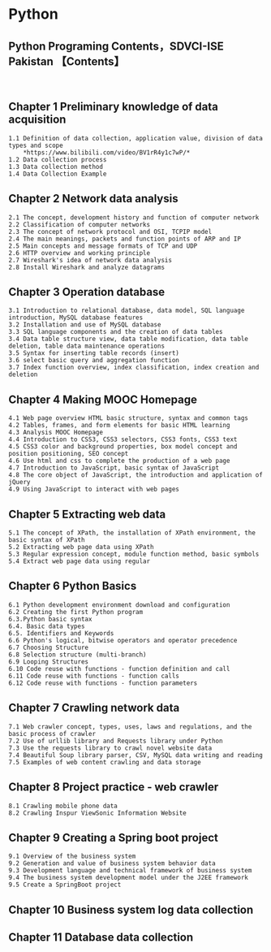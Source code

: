 # Python
Python Programing Contents，SDVCI-ISE Pakistan 【Contents】
---
<br>

## Chapter 1 Preliminary knowledge of data acquisition
	1.1 Definition of data collection, application value, division of data types and scope
		*https://www.bilibili.com/video/BV1rR4y1c7wP/*
	1.2 Data collection process
	1.3 Data collection method
	1.4 Data Collection Example
## Chapter 2 Network data analysis
	2.1 The concept, development history and function of computer network
	2.2 Classification of computer networks
	2.3 The concept of network protocol and OSI, TCPIP model
	2.4 The main meanings, packets and function points of ARP and IP
	2.5 Main concepts and message formats of TCP and UDP
	2.6 HTTP overview and working principle
	2.7 Wireshark's idea of network data analysis
	2.8 Install Wireshark and analyze datagrams
## Chapter 3 Operation database
	3.1 Introduction to relational database, data model, SQL language introduction, MySQL database features
	3.2 Installation and use of MySQL database
	3.3 SQL language components and the creation of data tables
	3.4 Data table structure view, data table modification, data table deletion, table data maintenance operations
	3.5 Syntax for inserting table records (insert)
	3.6 select basic query and aggregation function
	3.7 Index function overview, index classification, index creation and deletion
## Chapter 4 Making MOOC Homepage
	4.1 Web page overview HTML basic structure, syntax and common tags
	4.2 Tables, frames, and form elements for basic HTML learning
	4.3 Analysis MOOC Homepage
	4.4 Introduction to CSS3, CSS3 selectors, CSS3 fonts, CSS3 text
	4.5 CSS3 color and background properties, box model concept and position positioning, SEO concept
	4.6 Use html and css to complete the production of a web page
	4.7 Introduction to JavaScript, basic syntax of JavaScript
	4.8 The core object of JavaScript, the introduction and application of jQuery
	4.9 Using JavaScript to interact with web pages

## Chapter 5 Extracting web data
	5.1 The concept of XPath, the installation of XPath environment, the basic syntax of XPath
	5.2 Extracting web page data using XPath
	5.3 Regular expression concept, module function method, basic symbols
	5.4 Extract web page data using regular

## Chapter 6 Python Basics
	6.1 Python development environment download and configuration
	6.2 Creating the first Python program
	6.3.Python basic syntax
	6.4. Basic data types
	6.5. Identifiers and Keywords
	6.6 Python's logical, bitwise operators and operator precedence
	6.7 Choosing Structure
	6.8 Selection structure (multi-branch)
	6.9 Looping Structures
	6.10 Code reuse with functions - function definition and call
	6.11 Code reuse with functions - function calls
	6.12 Code reuse with functions - function parameters

## Chapter 7 Crawling network data
	7.1 Web crawler concept, types, uses, laws and regulations, and the basic process of crawler
	7.2 Use of urllib library and Requests library under Python
	7.3 Use the requests library to crawl novel website data
	7.4 Beautiful Soup library parser, CSV, MySQL data writing and reading
	7.5 Examples of web content crawling and data storage

## Chapter 8 Project practice - web crawler
	8.1 Crawling mobile phone data
	8.2 Crawling Inspur ViewSonic Information Website

## Chapter 9 Creating a Spring boot project
	9.1 Overview of the business system
	9.2 Generation and value of business system behavior data
	9.3 Development language and technical framework of business system
	9.4 The business system development model under the J2EE framework
	9.5 Create a SpringBoot project

## Chapter 10 Business system log data collection
## Chapter 11 Database data collection

